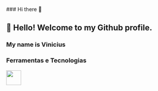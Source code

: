 <div>
### Hi there 👋

 ## 👋 Hello! Welcome to my Github profile.
 ### My name is Vinicius 
</div>
  
  
<!--
Here are some ideas to get you started:

- 🔭 I’m currently working on ... 
- 🌱 I’m currently learning ...
- 👯 I’m looking to collaborate on ... 
- 🤔 I’m looking for help with ...
- 💬 Ask me about ... 
- 📫 How to reach me: ...
- 😄 Pronouns: ...
- ⚡ Fun fact: ...
-->

### Ferramentas e Tecnologias

<img src="https://cdn.jsdelivr.net/gh/devicons/devicon/icons/git/git-original.svg" width="40" height="40"/>
